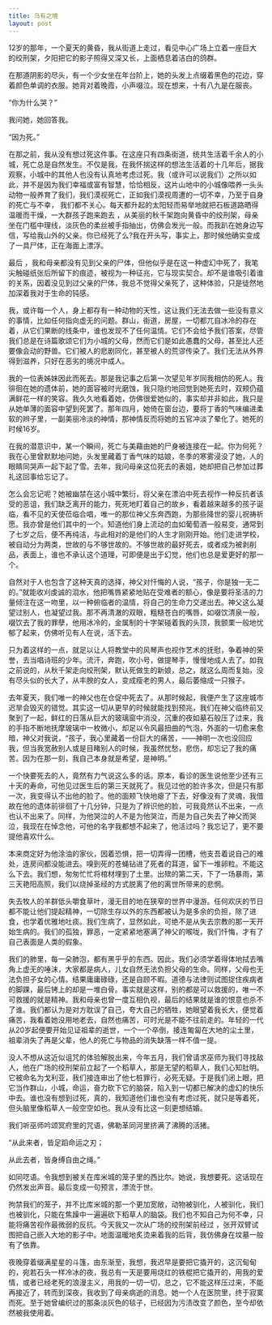 ```yaml
---
title: 乌有之境
layout: post
---
```


12岁的那年，一个夏天的黄昏，我从街道上走过，看见中心广场上立着一座巨大的绞刑架，夕阳把它的影子照得又深又长，上面栖息着洁白的鸽群。

在那道阴影的尽头，有一个少女坐在年台阶上，她的头发上点缀着黑色的花边，穿着颜色单调的衣服。她背对着晚霞，小声啜泣。现在想来，十有八九是在服丧。

“你为什么哭？”

我问她，她回答我。

“因为死。”

在那之前，我从没有想过死这件事。在这座只有四条街道，统共生活着千余人的小城，死亡总是自然发生。不仅是我，在我怀揣这样的想法生活着的十几年后，据我观察，小城中的其他人也没有认真地考虑过死。我（或许可以说我们）之所以如此，并不是因为我们幸福或富有智慧，恰恰相反，这片山地中的小城像喂养一头头动物一般养育了我们，我们漠视死亡，正如我们漠视周遭的一切不幸，乃至于自身的死亡与不幸， 我们都不关心。每天都升起的太阳轻而易举地就把石板道路晒得温暖而干燥，一大群孩子跑来跑去 ，从美丽的秋千架跑向黄昏中的绞刑架，母亲坐在门槛中理线，淡灰色的柔丝被手指抽出，仿佛会发光一般。而我趴在她身边写信，写给我山外的父亲。你已经死了么?我在开头写，事实上，那时候他确实变成了一具尸体，正在海面上漂浮。

最后 ，我和母亲都没有见到父亲的尸体，但他似乎是在这一种虚幻中死了，我笔尖触碰纸张后所留下的痕迹，被视为一种征兆，它与现实契合。却不是谁吸引着谁的关系，因着没见到过父亲的尸体，我总不觉得父亲死了，这种体验，只是徒然地加深着我对于生命的钝感。

我，或许每一个人，身上都存有一种动物的天性，这让我们无法去做一些没有意义的事情，比如任何指向虚无的问题。群山，街道，房屋，一切都兀自冰冷的存在着，从它们果断的线条中，谁也发现不了任何温情。它们不会给予我们答案，尽管我们总是在诗篇歌颂它们为小城的父母，然而它们是如此愚蠢的父母，甚至比人还要像会动的野兽。它们被人的悲剧同化，甚至被人的荒谬传染了。我们无法从外界得到滋养，只好在恶劣的境况中成人。

我的一位表姊妹因此而死去。那是我记事之后第一次望见年岁同我相仿的死人。我徘徊在她的遗体前，她的面容被时光磨蚀，我只隐约地回觉到她死去时，双颊仍蕴满鲜花一样的笑容。我久久地看着她，仿佛很爱她似的，事实却并非如此，我只是从她单薄的面容中望到死罢了。那年四月，她倚在窗台边，要将丁香的气味编进柔软的辫子里，一副美丽冷淡的神情，那神情反而将她的五官冲淡了晕化了。她死的时候16岁。

在我的潜意识中，某一个瞬间，死亡与美藉由她的尸身被连接在一起。你为何死？我在心里曾默默地问她，头发里藏着丁香气味的姑娘，冬季的寒雾浸没了她，人的眼睛同哭声一起下起了雪。去年，我问母亲这位死去的表姐，她却把自己参加过葬礼这回事给忘记了。

怎么会忘记呢？她被幽禁在这小城中繁衍，将父亲在漂泊中死去视作一种反抗者该受的恶诅，我们缺乏离开的能力，死死地盯着自己的故乡，看着越来越多的孩子诞临，看不见的天使莅临合唱，唯一的那位神父东奔西跑，为那些降世的婴儿祝祷祈愿。我亦曾是他们其中的一个。知道他们身上流动的血如葡萄酒一般易变，通常到了七岁之后，便不再纯洁，与此相对的是他们的人生才刚刚开始。他们走进学校，被自动分为两类，世故的与不够世故的。不够世故的最好死去，或者成为被剥削品，表面上，谁也不承认这个道理，可即便是出于幻觉，他们也总是爱更好的那一个。

自然对于人也包含了这种天真的选择，神父对忏悔的人说，“孩子，你是独一无二的。”就能收刈虔诚的泪水，他把嘴唇紧紧地贴在受难者的额心，像是要将圣洁的力量倾注在这一吻里，以一种俯临者的温情，将自己的生命力交递出去。神父这么凝望过别人，也凝望过我。那不再清澈的双眼，粗糙苍白的嘴唇，如啜饮清泉一般，啜饮去了我的罪孽，他用冰冷的，金属制的十字架碰着我的头顶，我颤栗一般地忧郁了起来，仿佛听见有人在说，活下去。

只为着这样的一点，就足以让人将教堂中的风琴声也视作艺术的抚慰，争着神的荣誉，去当唱诗班的少年。流汗，奔跑，吹小号，做提琴手，慢慢地成人去了。如我之前说的，从秋千架走向绞刑架，默认死做生的新娘，总之，就这么周而复始，没有尽头似的长大了，从丰腴的女人，变成瘦老的男人，最后萎缩成一只猴子。

去年夏天，我们唯一的神父也在仓促中死去了。从那时候起，我便产生了这座城市迟旱会毁灭的错觉。其实这一切从更早的时候就能找到预兆，我们在神父临终前又聚到了一起，鲜红的日落从巨大的玻璃窗中消没，沉重的夜如墓石般压了过来，我的手指不断地抚摩玻璃中一枚微小，却足以令风最扭曲的气泡，外面的一切愈来愈暗，神父对我说，“孩子，我心里藏着一份巨大的痛苦，——神明一次也没回应我，但当我宽赦别人或是目睹别人的时候，我虽然忧愁，悲伤，却忘记了我的痛苦。因为在那一刻，我自己本身就是希望，是神明。”

一个快要死去的人，竟然有力气说这么多的话。原本，看诊的医生说他至少还有三十天的寿命，可他见过医生后的第三天就死了。我见过他的脸许多次，但是只有那一次，我变得认不出他的脸了。他的面颊飞快地瘪了下去，好像没有了灵魂，我借故在他的遗体前徘徊了十几分钟，只是为了辨识他的脸，可我竟然认不出来，一点也认不出来了。同样，为他哭泣的人不是为他哭泣，而是为自己失去了神父而哭泣，我现在在悼念他，可他的名字我都想不起来了，他活过吗？我忘记了，更不要提他喜欢什么。

本来商定好为他涂油的家伙，因着恐惧，把一切弄得一团槽，他支吾着说自己的难处，连房间都没能进去。嗅到死的苍蝇钻进了死者的耳道，留下一堆卵粒。不能这么下去。我们想，匆匆忙忙将棺材埋到了土里。出殡的第二天，下了一场暴雨，第三天艳阳高照，我们以烧掉圣经的方式脱离了他的离世所带来的悲惘。

失去牧人的羊群低头嚼食草叶，漫无目的地在狭窄的世界中漫游。任何欢庆的节日都不能让他们提起精神，一切除生存以外的东西都被认为是多余的负担，除了进食，也学着优雅地吐痰。我们生病了，显然如此，可绝不是从失去宗教的那一天开始生病的。我们的孤独，罪恶，一定紧紧地塞满了神父的喉咙，我们忏悔，才有了自己表面是人类的假象。

我们的肺里，每一朵肺泡，都有黑乎乎的东西。因此，我们必须学着得体地拭去嘴角上虚无的唾沫，大家都是病人，儿女自然无法负担父母的生命。同样，父母也无法负担子女的心情。结果庸庸碌碌，还是自顾不暇。道德与法律则试图捉住疾病者的脚踝，最后铐上的却是一堆白骨。事实就是这样，别的都是可以救援的，唯一不可救援的就是精神。我和母亲也曾一度互相仇视，最后的结果就是谁的恨意也杀不了谁。我们都认为是对方耽误了自己，夸大自己的牺牲，她眼望着我长大，便觉着痛苦，我看着她没用地老去，自然也痛苦，可时光是不能不往前走的。年轻的一代从20岁起便要开始见证祖辈的逝世，一个一个卒倒，接连匍匐在大地的尘土里，祖辈消失了再是父辈，他人的死亡与物品的消失缺落一样不值一提。

没人不想从这近似诅咒的体验解脱出来，今年五月，我们曾请求巫师为我们寻找敌人，他在广场的绞刑架前立起了一个稻草人，那是无望的稻草人，我们心知肚明。它被命名为戈利亚，我们接连审出了他七桩罪行，必死无疑。于是我们闭上眼，把它当作群山，小城，命运，奋力砍下它的脑袋，陷入到一切都已解决的虚幻的快乐中去。谁也没有想到过死，真的，我知道他们谁也没有考虑过死，就只是等着死，但头脑里像稻草人一般空空如也。我从没有比这一刻更想结婚。

我们听巫师吟颂冥府里的咒语，佛勒革同河里挤满了沸腾的活猪。

“从此来者，皆足蹈命运之刃；

从此去者，皆身缚自由之绳。”

如同呓语。令我想到被关在库米城的笼子里的西比尔。她说，我想要死。这话现在仍然发出声音。最后变成一句预言，漂流于世。

拘禁我们的笼子，并不比库米城的那一个更加宽敞，动物被驯化，人被驯化，我们也被驯化，只能在焦躁中一遍遍砍下稻草人的脑袋。我们也不知自己为何不幸，只能将痛苦视作最微弱的反抗。今天我又一次从广场的绞刑架前经过 ，张开双臂试图把自己嵌入大地的影子中。地面温暖地炙烫来着我的后背，我仿佛身在坟墓一般有了依靠。

夜晚穿着缀满星星的斗篷，由东渐至，我想，我迟早是要把它撬开的，这沉甸甸的，宛若石头一样冷冰的夜，我总有一天是要用烧红的铁棍把它撬开的，用我的爱情，或者已经老死的浪漫主义，用我的一切一切，总之，它不能这样压过来，不能再接近了，转而到深夜，我收到了母亲病逝的消息。她一个人在医院里，终于寂寞而死。至于她曾编织过的那条淡灰色的毯子，已经因为污渍改变了颜色，至今却依然被我使用着。
